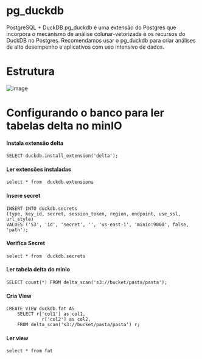 # pg_duckdb
PostgreSQL + DuckDB
pg_duckdb é uma extensão do Postgres que incorpora o mecanismo de análise colunar-vetorizada e os recursos do DuckDB no Postgres. Recomendamos usar o pg_duckdb para criar análises de alto desempenho e aplicativos com uso intensivo de dados.


# Estrutura
![image](https://github.com/user-attachments/assets/e4f02291-8c99-40c2-a2e0-555aca0b5272)


# Configurando o banco para ler tabelas delta no minIO

#### Instala extensão delta
```
SELECT duckdb.install_extension('delta');
```

#### Ler extensões instaladas
```
select * from  duckdb.extensions 
```

#### Insere secret
```
INSERT INTO duckdb.secrets
(type, key_id, secret, session_token, region, endpoint, use_ssl, url_style)
VALUES ('S3', 'id', 'secret', '', 'us-east-1', 'minio:9000', false, 'path');
```

#### Verifica Secret
```
select * from  duckdb.secrets
```

#### Ler tabela delta do minio
```
SELECT count(*) FROM delta_scan('s3://bucket/pasta/pasta');
```

#### Cria View
```
CREATE VIEW duckdb.fat AS
	SELECT r['col1'] as col1, 
		     r['col2'] as col2, 
	FROM delta_scan('s3://bucket/pasta/pasta') r;
```

#### Ler view
```
select * from fat
```
